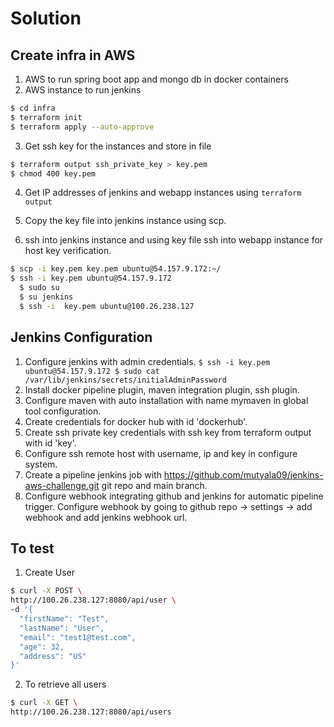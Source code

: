 # Solution

## Create infra in AWS

  1. AWS to run spring boot app and mongo db in docker containers
  2. AWS instance to run jenkins

  ```bash
  $ cd infra
  $ terraform init
  $ terraform apply --auto-approve
  ```

  3. Get ssh key for the instances and store in file

  ```bash
  $ terraform output ssh_private_key > key.pem
  $ chmod 400 key.pem
  ```

  4. Get IP addresses of jenkins and webapp instances using `terraform output`

  5. Copy the key file into jenkins instance using scp.
  6. ssh into jenkins instance and using key file ssh into webapp instance for host key verification.

  ```bash
  $ scp -i key.pem key.pem ubuntu@54.157.9.172:~/
  $ ssh -i key.pem ubuntu@54.157.9.172
    $ sudo su
    $ su jenkins
    $ ssh -i  key.pem ubuntu@100.26.238.127
  ```

## Jenkins Configuration

  1. Configure jenkins with admin credentials.
    ```
    $ ssh -i key.pem ubuntu@54.157.9.172
    $ sudo cat /var/lib/jenkins/secrets/initialAdminPassword
    ```
  2. Install docker pipeline plugin, maven integration plugin, ssh plugin.
  3. Configure maven with auto installation with name mymaven in global tool configuration.
  4. Create credentials for docker hub with id 'dockerhub'.
  5. Create ssh private key credentials with ssh key from terraform output with id 'key'.
  6. Configure ssh remote host with username, ip and key in configure system.
  7. Create a pipeline jenkins job with https://github.com/mutyala09/jenkins-aws-challenge.git git repo and main branch.
  8. Configure webhook integrating github and jenkins for automatic pipeline trigger. Configure webhook by going to github repo -> settings -> add webhook and add jenkins webhook url.
  
## To test

  1. Create User
  
  ```bash
  $ curl -X POST \
  http://100.26.238.127:8080/api/user \
  -d '{
	"firstName": "Test",
	"lastName": "User",
	"email": "test1@test.com",
	"age": 32,
	"address": "US"
  }'
  ```
  
  2. To retrieve all users

  ```bash
  $ curl -X GET \
  http://100.26.238.127:8080/api/users
  ```
